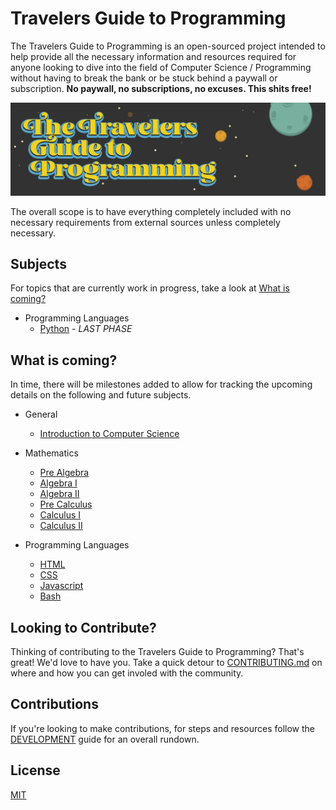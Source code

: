 # Travelers Guide to Programming

The Travelers Guide to Programming is an open-sourced project intended to help provide all the necessary 
information and resources required for anyone looking to dive into the field of Computer Science / 
Programming without having to break the bank or be stuck behind a paywall or subscription.
**No paywall, no subscriptions, no excuses. This shits free!**

![Header Image](assets/header.png)

The overall scope is to have everything completely included with no necessary requirements from external 
sources unless completely necessary.

## Subjects

For topics that are currently work in progress, take a look at [What is coming?](#what-is-coming)

- Programming Languages
  - [Python](subjects/python/README.md) - _LAST PHASE_

## What is coming?

In time, there will be milestones added to allow for tracking the upcoming details on the 
following and future subjects.

- General
  - [Introduction to Computer Science](subjects/introduction-to-computer-science/README.md)

- Mathematics
  - [Pre Algebra](subjects/pre-algebra/README.md)
  - [Algebra I](subjects/algebra-i/README.md)
  - [Algebra II](subjects/algebra-ii/README.md)
  - [Pre Calculus](subjects/pre-calculus/README.md)
  - [Calculus I](subjects/calculus-i/README.md)
  - [Calculus II](subjects/calculus-ii/README.md)

- Programming Languages
  - [HTML](subjects/html/README.md)
  - [CSS](subjects/css/README.md)
  - [Javascript](subjects/javascript/README.md)
  - [Bash](subjects/bash/README.md)

## Looking to Contribute?

Thinking of contributing to the Travelers Guide to Programming? That's great! We'd love to have you. Take a quick detour to [CONTRIBUTING.md](CONTRIBUTING.md) on where and how you can get involed with the community.

## Contributions

If you're looking to make contributions, for steps and resources follow the [DEVELOPMENT](DEVELOPMENT.md) guide for an overall rundown.

## License

[MIT](LICENSE.md)